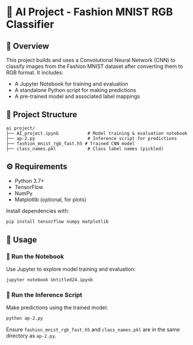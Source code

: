 
# 🧠 AI Project - Fashion MNIST RGB Classifier

## 📌 Overview
This project builds and uses a Convolutional Neural Network (CNN) to classify images from the Fashion MNIST dataset after converting them to RGB format. It includes:
- A Jupyter Notebook for training and evaluation
- A standalone Python script for making predictions
- A pre-trained model and associated label mappings

## 📁 Project Structure

```
ai project/
├── AI_project.ipynb           # Model training & evaluation notebook
├── ap-2.py                    # Inference script for predictions
├── fashion_mnist_rgb_fast.h5 # Trained CNN model
├── class_names.pkl            # Class label names (pickled)
```

## ⚙️ Requirements

- Python 3.7+
- TensorFlow
- NumPy
- Matplotlib (optional, for plots)

Install dependencies with:

```bash
pip install tensorflow numpy matplotlib
```

## 🚀 Usage

### 📓 Run the Notebook
Use Jupyter to explore model training and evaluation:
```bash
jupyter notebook Untitled24.ipynb
```

### 🧪 Run the Inference Script
Make predictions using the trained model:
```bash
python ap-2.py
```
Ensure `fashion_mnist_rgb_fast.h5` and `class_names.pkl` are in the same directory as `ap-2.py`.




